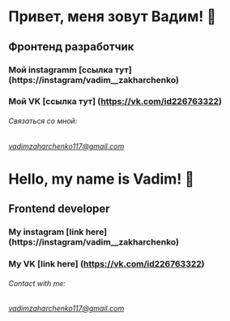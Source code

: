 # Привет, меня зовут Вадим! 👋
## Фронтенд разработчик
### Мой instagramm [ссылка тут] (https://instagram/vadim__zakharchenko)
### Мой VK [ссылка тут] (https://vk.com/id226763322)

###### Связаться со мной:
###### vadimzaharchenko117@gmail.com



# Hello, my name is Vadim! 👋
## Frontend developer
### My instagram [link here] (https://instagram/vadim__zakharchenko)
### My VK [link here] (https://vk.com/id226763322)

###### Contact with me:
###### vadimzaharchenko117@gmail.com
